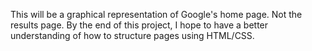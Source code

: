 This will be a graphical representation of Google's home page. Not the results page.
By the end of this project, I hope to have a better understanding of how to structure pages
using HTML/CSS. 
